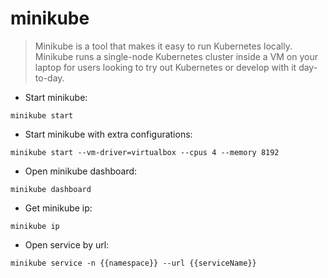 # minikube

> Minikube is a tool that makes it easy to run Kubernetes locally. Minikube runs a single-node Kubernetes cluster inside a VM on your laptop for users looking to try out Kubernetes or develop with it day-to-day.

- Start minikube:

`minikube start`

- Start minikube with extra configurations:

`minikube start --vm-driver=virtualbox --cpus 4 --memory 8192`

- Open minikube dashboard:

`minikube dashboard`

- Get minikube ip:

`minikube ip`

- Open service by url:

`minikube service -n {{namespace}} --url {{serviceName}}`
